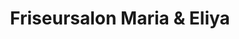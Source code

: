 ---
title: "Friseursalon Maria & Eliya"
url: /bad-vilbel/friseursalon-maria-und-eliya/
shop: Friseur
---